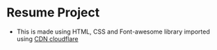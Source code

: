 # Resume Project
- This is made using HTML, CSS and Font-awesome library imported using <a href="https://cdnjs.com/libraries/font-awesome">CDN cloudflare</a>